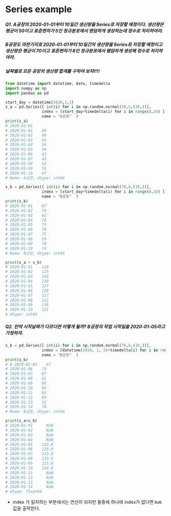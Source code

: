 # Series example

##### Q1.  A공장의 2020-01-01부터 10일간 생산량을 Series로 저장할 예정이다. 생산량은 평균이 50이고 표준편차가 5인 정규분포에서 랜덤하게 생성하는데 정수로 처리하여라.

##### B공장도 마찬가지로 2020-01-01부터 10일간의 생산량을 Series로 저장할 예정이고 생산량은 평균이 70이고 표준편차가 8인 정규분포에서 램덤하게 생성해 정수로 처리하여라.

##### 날짜별로 모든 공장의 생산량 합계를 구하여 보자!!!!

```python
from datetime import datetime, date, timedelta
import numpy as np
import pandas as pd

start_day = datetime(2020,1,1)
s_a = pd.Series([ int(i) for i in np.random.normal(50,5,(10,))],
                index = [start_day+timedelta(i) for i in range(0,10) ], 
                name = "A공장"  )  
print(s_a)
# 2020-01-01
# 2020-01-01    49
# 2020-01-02    49
# 2020-01-03    41
# 2020-01-04    54
# 2020-01-05    54
# 2020-01-06    42
# 2020-01-07    42
# 2020-01-08    53
# 2020-01-09    56
# 2020-01-10    47
# Name: A공장, dtype: int64
```

```python
s_b = pd.Series([ int(i) for i in np.random.normal(70,8,(10,))],
                index = [start_day+timedelta(i) for i in range(0,10) ], 
                name = "B공장"  )
print(s_b)
# 2020-01-01    67
# 2020-01-02    74
# 2020-01-03    62
# 2020-01-04    76
# 2020-01-05    73
# 2020-01-06    78
# 2020-01-07    75
# 2020-01-08    59
# 2020-01-09    70
# 2020-01-10    74
# Name: B공장, dtype: int64
```

```python
print(s_a + s_b)
# 2020-01-01    116
# 2020-01-02    123
# 2020-01-03    103
# 2020-01-04    130
# 2020-01-05    127
# 2020-01-06    120
# 2020-01-07    117
# 2020-01-08    112
# 2020-01-09    126
# 2020-01-10    121
# dtype: int64
```



##### Q2. 만약 시작날짜가 다르다면 어떻게 될까? B공장의  작업 시작일을 2020-01-05라고 가정하자.

```python
s_b = pd.Series([ int(i) for i in np.random.normal(70,8,(10,))],
                index = [datetime(2020, 1, 5)+timedelta(i) for i in range(0,10) ], 
                name = "B공장"  )
print(s_b)
# # 2020-01-05    67
# 2020-01-06    79
# 2020-01-07    67
# 2020-01-08    81
# 2020-01-09    69
# 2020-01-10    96
# 2020-01-11    65
# 2020-01-12    83
# 2020-01-13    52
# 2020-01-14    78
# Name: B공장, dtype: int64
```

```python
print(s_a+s_b)
# 2020-01-01      NaN
# 2020-01-02      NaN
# 2020-01-03      NaN
# 2020-01-04      NaN
# 2020-01-05    123.0
# 2020-01-06    128.0
# 2020-01-07    113.0
# 2020-01-08    133.0
# 2020-01-09    113.0
# 2020-01-10    154.0
# 2020-01-11      NaN
# 2020-01-12      NaN
# 2020-01-13      NaN
# 2020-01-14      NaN
# dtype: float64
```

* index 가 일치하는 부분에서는 연산이 되지만 둘중에 하나에 index가 없다면 `NaN` 값을 출력한다.




